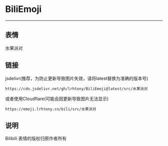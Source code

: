 # BiliEmoji
---
## 表情
水果派对
## 链接
jsdelivr(推荐，为防止更新导致图片失效，请将latest替换为准确的版本号)
```
https://cdn.jsdelivr.net/gh/lrhtony/BiliEmoji@latest/src/水果派对
```
或者使用Cloudflare(可能会因更新导致图片无法显示)
```
https://emoji.lrhtony.cn/bili/src/水果派对
```
## 说明
Bilibili 表情的版权归原作者所有

